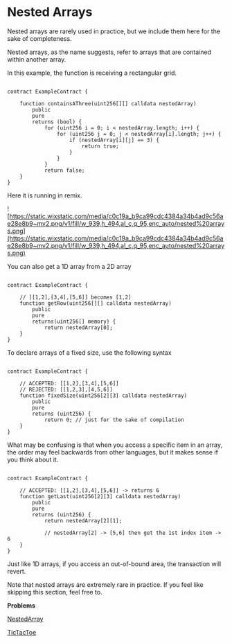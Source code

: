 # Nested Arrays

Nested arrays are rarely used in practice, but we include them here for the sake of completeness.

Nested arrays, as the name suggests, refer to arrays that are contained within another array.

In this example, the function is receiving a rectangular grid.

```solidity

contract ExampleContract {

    function containsAThree(uint256[][] calldata nestedArray) 
        public 
        pure 
        returns (bool) {
            for (uint256 i = 0; i < nestedArray.length; i++) {
                for (uint256 j = 0; j < nestedArray[i].length; j++) {
                    if (nestedArray[i][j] == 3) {
                        return true;
                    }
                }
            }
            return false;
    }
}

```

Here it is running in remix.

![https://static.wixstatic.com/media/c0c19a_b9ca99cdc4384a34b4ad9c56ae28e8b9~mv2.png/v1/fill/w_939,h_494,al_c,q_95,enc_auto/nested%20arrays.png](https://static.wixstatic.com/media/c0c19a_b9ca99cdc4384a34b4ad9c56ae28e8b9~mv2.png/v1/fill/w_939,h_494,al_c,q_95,enc_auto/nested%20arrays.png)

You can also get a 1D array from a 2D array

```solidity

contract ExampleContract {

    // [[1,2],[3,4],[5,6]] becomes [1,2]
    function getRow(uint256[][] calldata nestedArray) 
        public 
        pure 
        returns(uint256[] memory) {
            return nestedArray[0];
    }
}

```

To declare arrays of a fixed size, use the following syntax

```solidity

contract ExampleContract {

    // ACCEPTED: [[1,2],[3,4],[5,6]]
    // REJECTED: [[1,2,3],[4,5,6]]
    function fixedSize(uint256[2][3] calldata nestedArray) 
        public 
        pure 
        returns (uint256) {
            return 0; // just for the sake of compilation
    }
}

```

What may be confusing is that when you access a specific item in an array, the order may feel backwards from other languages, but it makes sense if you think about it.

```solidity

contract ExampleContract {

    // ACCEPTED: [[1,2],[3,4],[5,6]] -> returns 6
    function getLast(uint256[2][3] calldata nestedArray) 
        public 
        pure 
        returns (uint256) {
            return nestedArray[2][1];

            // nestedArray[2] -> [5,6] then get the 1st index item -> 6
    }
}

```

Just like 1D arrays, if you access an out-of-bound area, the transaction will revert.

Note that nested arrays are extremely rare in practice. If you feel like skipping this section, feel free to.

**Problems**

[NestedArray](https://github.com/RareSkills/Solidity-Exercises/tree/main/NestedArray)

[TicTacToe](https://github.com/RareSkills/Solidity-Exercises/tree/main/TicTacToe)
